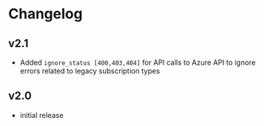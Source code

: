 # Changelog

## v2.1

- Added `ignore_status [400,403,404]` for API calls to Azure API to ignore errors related to legacy subscription types

## v2.0

- initial release
